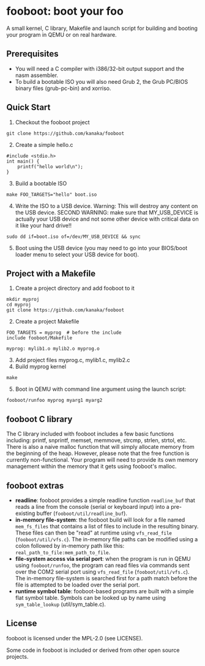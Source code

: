 # fooboot: boot your foo

A small kernel, C library, Makefile and launch script for building and
booting your program in QEMU or on real hardware.


## Prerequisites

- You will need a C compiler with i386/32-bit output support and the
  nasm assembler. 
- To build a bootable ISO you will also need Grub 2, the Grub PC/BIOS
  binary files (grub-pc-bin) and xorriso.


## Quick Start

1. Checkout the fooboot project
```
git clone https://github.com/kanaka/fooboot
```
2. Create a simple hello.c
```
#include <stdio.h>
int main() {
    printf("hello world\n");
}
```
3. Build a bootable ISO
```
make FOO_TARGETS="hello" boot.iso
```
4. Write the ISO to a USB device. Warning: This will destroy any
   content on the USB device. SECOND WARNING: make sure that
   MY\_USB\_DEVICE is actually your USB device and not some other device
   with critical data on it like your hard drive!!
```
sudo dd if=boot.iso of=/dev/MY_USB_DEVICE && sync
```
5. Boot using the USB device (you may need to go into your BIOS/boot
   loader menu to select your USB device for boot).


## Project with a Makefile

1. Create a project directory and add fooboot to it
```
mkdir myproj
cd myproj
git clone https://github.com/kanaka/fooboot
```
2. Create a project Makefile
```
FOO_TARGETS = myprog  # before the include
include fooboot/Makefile

myprog: mylib1.o mylib2.o myprog.o
```
3. Add project files myprog.c, mylib1.c, mylib2.c
4. Build myprog kernel
```
make
```
5. Boot in QEMU with command line argument using the launch script:
```
fooboot/runfoo myprog myarg1 myarg2
```

## fooboot C library

The C library included with fooboot includes a few basic functions
including: printf, snprintf, memset, memmove, strcmp, strlen, strtol,
etc. There is also a naive malloc function that will simply allocate
memory from the beginning of the heap. However, please note that the
free function is currently non-functional. Your program will need to
provide its own memory management within the memory that it gets using
fooboot's malloc.

## fooboot extras

- **readline**: fooboot provides a simple readline function
  `readline_buf` that reads a line from the console (serial or
  keyboard input) into a pre-existing buffer
  (`fooboot/util/readline_buf`).
- **in-memory file-system**: the fooboot build will look for
  a file named `mem_fs_files` that contains a list of files to include
  in the resulting binary. These files can then be "read" at runtime
  using `vfs_read_file` (`fooboot/util/vfs.c`). The in-memory file
  paths can be modified using a colon followed by in-memory path like
  this: `real_path_to_file:mem_path_to_file`.
- **file-system access via serial port**: when the program is run in
  QEMU using `fooboot/runfoo`, the program can read files via commands
  sent over the COM2 serial port using `vfs_read_file`
  (`fooboot/util/vfs.c`). The in-memory file-system is searched first
  for a path match before the file is attempted to be loaded over the
  serial port.
- **runtime symbol table**: fooboot-based programs are built with
  a simple flat symbol table. Symbols can be looked up by name
  using `sym_table_lookup` (util/sym\_table.c).


## License

fooboot is licensed under the MPL-2.0 (see LICENSE).

Some code in fooboot is included or derived from other open source
projects. 
